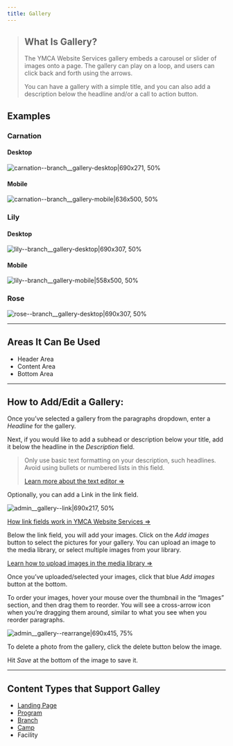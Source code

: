 ```yaml
---
title: Gallery
---
```


>## **What Is Gallery?**
> The YMCA Website Services gallery embeds a carousel or slider of images onto a page. The gallery can play on a loop, and users can click back and forth using the arrows.
>
>You can have a gallery with a simple title, and you can also add a description below the headline and/or a call to action button.

## Examples
### Carnation
#### Desktop
![carnation--branch__gallery-desktop|690x271, 50%](upload://yYalTqQ9TYSNSOD6O8tRjw86G1H.jpeg)
#### Mobile
![carnation--branch__gallery-mobile|636x500, 50%](upload://n1n1lMPBFGXb62MbQ1xqCtkpcGi.jpeg)
### Lily
#### Desktop
![lily--branch__gallery-desktop|690x307, 50%](upload://hJwtCHNkCW9i2JxqBvkAfOpJmk8.jpeg)
#### Mobile
![lily--branch__gallery-mobile|558x500, 50%](upload://gvIetlk2bDAII2gB8maoOBkGpqT.jpeg)
### Rose
![rose--branch__gallery-desktop|690x307, 50%](upload://q91s1TBTpOlXjRFg1UCKLlLNo5c.jpeg)

---

## Areas It Can Be Used

* Header Area
* Content Area
* Bottom Area
---

## How to Add/Edit a Gallery:

Once you’ve selected a gallery from the paragraphs dropdown, enter a *Headline* for the gallery.

Next, if you would like to add a subhead or description below your title, add it below the headline in the *Description* field.

> Only use basic text formatting on your description, such headlines. Avoid using bullets or numbered lists in this field.
>
> [Learn more about the text editor ⇒](https://community.openymca.org/c/Resources-and-training-for-content-editors/Learn-how-to-use-the-basic-text-editing-functions-available-to-content-editors)

Optionally, you can add a Link in the link field.

![admin__gallery--link|690x217, 50%](upload://1zX6malPCRwSziaV0bMHJe210uI.png)

[How link fields work in YMCA Website Services ⇒](https://community.openymca.org/t/content-editing-basics-open-y-user-docs/732/2)

Below the link field, you will add your images. Click on the *Add images* button to select the pictures for your gallery. You can upload an image to the media library, or select multiple images from your library.

[Learn how to upload images in the media library ⇒](https://community.openymca.org/t/video-tutorials-for-images-and-documents/738)

Once you’ve uploaded/selected your images, click that blue *Add images* button at the bottom.

To order your images, hover your mouse over the thumbnail in the “Images” section, and then drag them to reorder. You will see a cross-arrow icon when you’re dragging them around, similar to what you see when you reorder paragraphs.

![admin__gallery--rearrange|690x415, 75%](upload://1VarHj8AvLgCq2nff1evGXaVy6p.gif)

To delete a photo from the gallery, click the delete button below the image.

Hit *Save* at the bottom of the image to save it.

---

## Content Types that Support Galley

* [Landing Page](https://community.openymca.org/t/landing-page-content-types-open-y-user-docs/667)
* [Program](https://community.openymca.org/t/program-content-types-open-y-user-docs/691)
* [Branch](https://community.openymca.org/t/branch-content-types-open-y-user-docs/685)
* [Camp](https://community.openymca.org/t/camp-content-types-user-docs/690)
* Facility